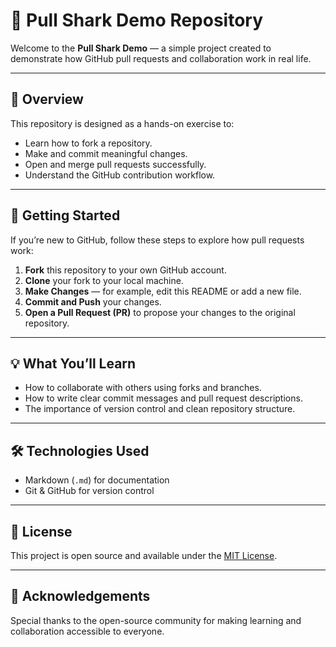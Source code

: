 

# 🦈 Pull Shark Demo Repository

Welcome to the **Pull Shark Demo** — a simple project created to demonstrate how GitHub pull requests and collaboration work in real life.

---

## 📘 Overview
This repository is designed as a hands-on exercise to:
- Learn how to fork a repository.
- Make and commit meaningful changes.
- Open and merge pull requests successfully.
- Understand the GitHub contribution workflow.

---

## 🚀 Getting Started

If you’re new to GitHub, follow these steps to explore how pull requests work:

1. **Fork** this repository to your own GitHub account.  
2. **Clone** your fork to your local machine.  
3. **Make Changes** — for example, edit this README or add a new file.  
4. **Commit and Push** your changes.  
5. **Open a Pull Request (PR)** to propose your changes to the original repository.

---

## 💡 What You’ll Learn
- How to collaborate with others using forks and branches.  
- How to write clear commit messages and pull request descriptions.  
- The importance of version control and clean repository structure.  

---

## 🛠️ Technologies Used
- Markdown (`.md`) for documentation  
- Git & GitHub for version control  

---

## 📄 License
This project is open source and available under the [MIT License](LICENSE).  

---

## 🙌 Acknowledgements
Special thanks to the open-source community for making learning and collaboration accessible to everyone.
